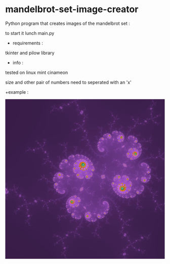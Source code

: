 # mandelbrot-set-image-creator
Python program that creates images of the mandelbrot set :

to start it lunch main.py


 + requirements : 

tkinter and pilow library


 + info :

tested on linux mint cinameon

size and other pair of numbers need to seperated with an 'x'

 +example :

![example](example.jpg)